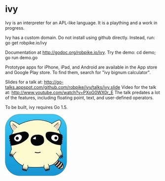 ivy
===

Ivy is an interpreter for an APL-like language. It is a plaything and a work in
progress.

Ivy has a custom domain. Do not install using github directly. Instead, run:
	go get robpike.io/ivy

Documentation at http://godoc.org/robpike.io/ivy.
Try the demo:
	cd demo; go run demo.go

Prototype apps for iPhone, iPad, and Android are available in the App store and Google Play store.
To find them, search for "ivy bignum calculator".

Slides for a talk at: http://go-talks.appspot.com/github.com/robpike/ivy/talks/ivy.slide
Video for the talk at: http://www.youtube.com/watch?v=PXoG0WX0r_E
The talk predates a lot of the features, including floating point, text, and user-defined operators.

To be built, ivy requires Go 1.5.


![Ivy](ivy.jpg)
